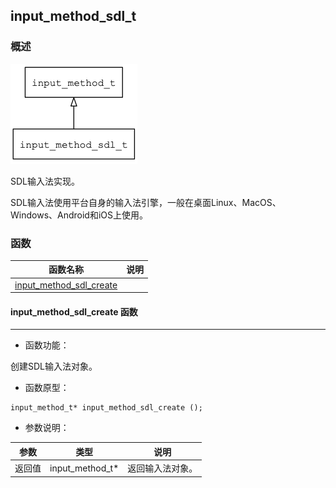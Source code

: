 ## input\_method\_sdl\_t
### 概述
![image](images/input_method_sdl_t_0.png)


 SDL输入法实现。

 SDL输入法使用平台自身的输入法引擎，一般在桌面Linux、MacOS、Windows、Android和iOS上使用。



### 函数
<p id="input_method_sdl_t_methods">

| 函数名称 | 说明 | 
| -------- | ------------ | 
| <a href="#input_method_sdl_t_input_method_sdl_create">input\_method\_sdl\_create</a> |  |
#### input\_method\_sdl\_create 函数
-----------------------

* 函数功能：

> <p id="input_method_sdl_t_input_method_sdl_create">
 创建SDL输入法对象。





* 函数原型：

```
input_method_t* input_method_sdl_create ();
```

* 参数说明：

| 参数 | 类型 | 说明 |
| -------- | ----- | --------- |
| 返回值 | input\_method\_t* | 返回输入法对象。 |
